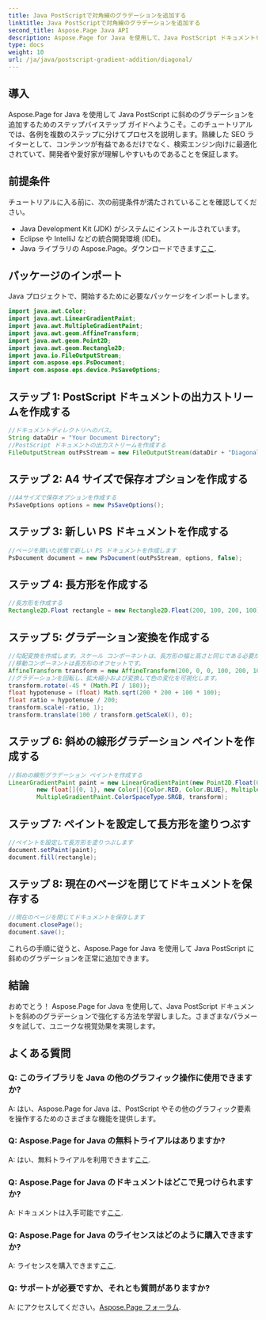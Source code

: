 ```yaml
---
title: Java PostScriptで対角線のグラデーションを追加する
linktitle: Java PostScriptで対角線のグラデーションを追加する
second_title: Aspose.Page Java API
description: Aspose.Page for Java を使用して、Java PostScript ドキュメントを斜めのグラデーションで強化します。ステップバイステップのガイドに従って、鮮やかな色のトランジションを簡単に追加します。
type: docs
weight: 10
url: /ja/java/postscript-gradient-addition/diagonal/
---
```

## 導入
Aspose.Page for Java を使用して Java PostScript に斜めのグラデーションを追加するためのステップバイステップ ガイドへようこそ。このチュートリアルでは、各例を複数のステップに分けてプロセスを説明します。熟練した SEO ライターとして、コンテンツが有益であるだけでなく、検索エンジン向けに最適化されていて、開発者や愛好家が理解しやすいものであることを保証します。
## 前提条件
チュートリアルに入る前に、次の前提条件が満たされていることを確認してください。
- Java Development Kit (JDK) がシステムにインストールされています。
- Eclipse や IntelliJ などの統合開発環境 (IDE)。
-  Java ライブラリの Aspose.Page。ダウンロードできます[ここ](https://releases.aspose.com/page/java/).
## パッケージのインポート
Java プロジェクトで、開始するために必要なパッケージをインポートします。
```java
import java.awt.Color;
import java.awt.LinearGradientPaint;
import java.awt.MultipleGradientPaint;
import java.awt.geom.AffineTransform;
import java.awt.geom.Point2D;
import java.awt.geom.Rectangle2D;
import java.io.FileOutputStream;
import com.aspose.eps.PsDocument;
import com.aspose.eps.device.PsSaveOptions;

```
## ステップ 1: PostScript ドキュメントの出力ストリームを作成する
```java
//ドキュメントディレクトリへのパス。
String dataDir = "Your Document Directory";
//PostScript ドキュメントの出力ストリームを作成する
FileOutputStream outPsStream = new FileOutputStream(dataDir + "DiagonalGradient_outPS.ps");
```
## ステップ 2: A4 サイズで保存オプションを作成する
```java
//A4サイズで保存オプションを作成する
PsSaveOptions options = new PsSaveOptions();
```
## ステップ 3: 新しい PS ドキュメントを作成する
```java
//ページを開いた状態で新しい PS ドキュメントを作成します
PsDocument document = new PsDocument(outPsStream, options, false);
```
## ステップ 4: 長方形を作成する
```java
//長方形を作成する
Rectangle2D.Float rectangle = new Rectangle2D.Float(200, 100, 200, 100);
```
## ステップ 5: グラデーション変換を作成する
```java
//勾配変換を作成します。スケール コンポーネントは、長方形の幅と高さと同じである必要があります。
//移動コンポーネントは長方形のオフセットです。
AffineTransform transform = new AffineTransform(200, 0, 0, 100, 200, 100);
//グラデーションを回転し、拡大縮小および変換して色の変化を可視化します。
transform.rotate(-45 * (Math.PI / 180));
float hypotenuse = (float) Math.sqrt(200 * 200 + 100 * 100);
float ratio = hypotenuse / 200;
transform.scale(-ratio, 1);
transform.translate(100 / transform.getScaleX(), 0);
```
## ステップ 6: 斜めの線形グラデーション ペイントを作成する
```java
//斜めの線形グラデーション ペイントを作成する
LinearGradientPaint paint = new LinearGradientPaint(new Point2D.Float(0, 0), new Point2D.Float(200, 100),
        new float[]{0, 1}, new Color[]{Color.RED, Color.BLUE}, MultipleGradientPaint.CycleMethod.NO_CYCLE,
        MultipleGradientPaint.ColorSpaceType.SRGB, transform);
```
## ステップ 7: ペイントを設定して長方形を塗りつぶす
```java
//ペイントを設定して長方形を塗りつぶします
document.setPaint(paint);
document.fill(rectangle);
```
## ステップ 8: 現在のページを閉じてドキュメントを保存する
```java
//現在のページを閉じてドキュメントを保存します
document.closePage();
document.save();
```
これらの手順に従うと、Aspose.Page for Java を使用して Java PostScript に斜めのグラデーションを正常に追加できます。
## 結論
おめでとう！ Aspose.Page for Java を使用して、Java PostScript ドキュメントを斜めのグラデーションで強化する方法を学習しました。さまざまなパラメータを試して、ユニークな視覚効果を実現します。
## よくある質問
### Q: このライブラリを Java の他のグラフィック操作に使用できますか?
A: はい、Aspose.Page for Java は、PostScript やその他のグラフィック要素を操作するためのさまざまな機能を提供します。
### Q: Aspose.Page for Java の無料トライアルはありますか?
 A: はい、無料トライアルを利用できます[ここ](https://releases.aspose.com/).
### Q: Aspose.Page for Java のドキュメントはどこで見つけられますか?
 A: ドキュメントは入手可能です[ここ](https://reference.aspose.com/page/java/).
### Q: Aspose.Page for Java のライセンスはどのように購入できますか?
 A: ライセンスを購入できます[ここ](https://purchase.aspose.com/buy).
### Q: サポートが必要ですか、それとも質問がありますか?
 A: にアクセスしてください。[Aspose.Page フォーラム](https://forum.aspose.com/c/page/39).